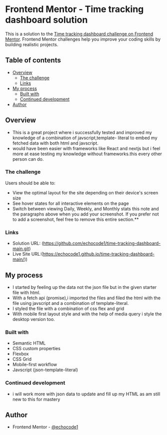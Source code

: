 # Frontend Mentor - Time tracking dashboard solution

This is a solution to the [Time tracking dashboard challenge on Frontend Mentor](https://www.frontendmentor.io/challenges/time-tracking-dashboard-UIQ7167Jw). Frontend Mentor challenges help you improve your coding skills by building realistic projects. 

## Table of contents

- [Overview](#overview)
  - [The challenge](#the-challenge)
  - [Links](#links)
- [My process](#my-process)
  - [Built with](#built-with)
  - [Continued development](#continued-development)
- [Author](#author)

## Overview
- This is a great project where i successfully tested and improved my knowledge of a combination of javscript,template-        literal to embed my fetched data with both html and javscript.
- would have been easier with frameworks like React and nextjs but i feel more at ease testing my knowledge without frameworks.this every other person can do.

### The challenge

Users should be able to:

- View the optimal layout for the site depending on their device's screen size
- See hover states for all interactive elements on the page
- Switch between viewing Daily, Weekly, and Monthly stats
this note and the paragraphs above when you add your screenshot. If you prefer not to add a screenshot, feel free to remove this entire section.**

### Links

- Solution URL: (https://github.com/echocode1/time-tracking-dashboard-main.git)
- Live Site URL:(https://echocode1.github.io/time-tracking-dashboard-main/))

## My process
- I started by feeling up the data not the json file but in the given starter file with html.
- With a fetch api (promise),i imported the files and filed the html with the file using javscript
  and a combination of template-literal.
- I styled the file with a combination of css flex and grid
- With mobile first layout style and with the help of media query i style the desktop version too.

### Built with

- Semantic HTML
- CSS custom properties
- Flexbox
- CSS Grid
- Mobile-first workflow
- Javscript (json-template-literal)

### Continued development

- i will work more with json data to update and fill up my HTML as am still new to this for mastery

## Author
- Frontend Mentor - [@echocode1](https://www.frontendmentor.io/profile/echocode1)
